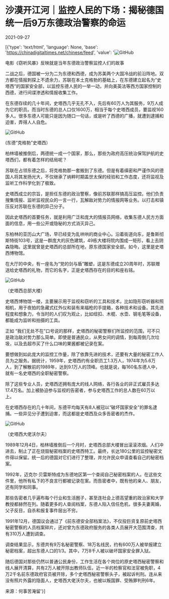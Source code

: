 # 沙漠开江河｜监控人民的下场：揭秘德国统一后9万东德政治警察的命运

2021-09-27

[{'type': 'text/html', 'language': None, 'base': 'https://chinadigitaltimes.net/chinese/feed', 'value': '![GitHub](https://chinadigitaltimes.net/chinese/files/2021/09/post-671338-61515aaa08814.png)

电影《窃听风暴》反映就是当年东德政治警察监控人们的故事

二战之后，德国被一分为二为东德和西德，成为苏美两个大国冷战的前沿阵地。双方都在情报刺探上不遗余力，苏联在本土克格勃的基础上，在东德建立起名为“史塔西”的国家安全部，以监控东德人民的一举一动，并向美英法等西方国家控制的西德，进行间谍渗透和情报收集工作。

在东德存续的几十年间，史塔西几乎无孔不入，先后有60万人为其服务，9万人成为它的职员。而当时东德的总人口仅1600万，相当于每个史塔西成员，要监视160多人。很多东德人可能只是因为随口一句话，或是听了西德的广播，就遭到逮捕和迫害，弄得人人自危。

![GitHub](https://chinadigitaltimes.net/chinese/files/2021/09/post-671338-61515aac3cbdd.)

 (东德“克格勃”史塔西） 

柏林墙被推倒后，两德统一成一个国家，那么，那些为政府高压统治保驾护航的史塔西们，都有着怎样的结局呢？

苏联在占领东德之后，将克格勃那一套搬到了东德。但是有着缜密和严谨作风的德国人将其发扬光大，不仅继承了纳粹时期盖世太保的经验和工作态度，还将监视及监听工作科学化到了极致。

史塔西成立的宗旨，是担任东德的政治警察，像前苏联那样搞高压监控。他们负责搜集情报、监听监视民众的一言一行，瓦解敌对势力的情报网等业务。以打击和镇压反对苏联在东德的异己分子。

因此史塔西的首要任务，就是利用广泛和庞大的情报员网络，收集东德人民方方面面的信息，用一些公开或隐秘的方式消灭异己。

东柏林的亚历山大广场，早已经变为乱哄哄的商业中心。沿着街道向东，是鲁斯彻斯特街103号，这是一群庞大的灰色建筑，49栋大楼将院内围成一矩形，看上去阴森隐晦。这里就曾是史塔西的总部所在地，原东德国家安全部。如今，这里是史塔西博物馆。

在大厅的中央，有一座名为“党的剑与盾”雕塑，这是东德成立20周年时，苏联赠送给史塔西的礼物，而它的名字，正是史塔西存在的目的和座右铭。

![GitHub](https://chinadigitaltimes.net/chinese/files/2021/09/post-671338-61515aae6b782.)

 （史塔西总部大楼）

史塔西博物馆一楼，主要展示用于监视和窃听的工具和技术，比如隐形窃听器和照相机，用于夜拍的急藏式红外仪和装有来福枪的手提箱，各种技术和设备。其先进程度和想象力，令当时的人们叹为观止，比如纽扣、木棍、水壶、钢毛笔等设备，都能成为监听和拍摄的工具。

正如 “我们无处不在”口号说的那样，史塔西的秘密警察们所监控的范围，可不只是政治敌对势力那么简单。即使是普通民众，从男女间的调情，到每周倒几次垃圾，以及去超市买了什么口味的果酱都被记录在案。

要想做到如此庞大的监控工作量，除了依靠先进的技术，还要有大量的秘密工作人员为之服务。据统计，1959年，史塔西约有全职员工1.3万人，1974年为5.6万人，到了解散前的1989年，达到9.1万人的顶峰。也就是说，每160名东德人中，就有一名史塔西的全职秘密警察。

除了这些专业人员，史塔西还拥有庞大的线人网络，各行各业的非正式雇员多达17.4万名。加上被胁迫参与监视的告密者，参与史塔西工作的总人数在60万以上。

在史塔西存在的几十年间，东德平均每天有8人被冠以“破坏国家安全”的罪名逮捕。一些异见分子遭到迫害，而这都是史塔西及众多告密者的杰作。

![GitHub](https://chinadigitaltimes.net/chinese/files/2021/09/post-671338-61515ab101fa9.)

 （史塔西大佬沃尔夫） 

1989年12月4日，柏林墙推倒后一个月时，史塔西总部大楼冒出滚滚浓烟。人们冲进去，制止了正在烧毁秘密档案的史塔西特工。最终，长达180公里的监控秘密文件得以保留。统一后的德国对它们进行了整理，并允许民众申请查看自己的秘密档案。

1992年，迈克尔·贝雷斯特成为东德地区第一个查阅自己秘密档案的人。在这些文件里，他所有私下的不良言行都被记录在案。而告密者中，既有他的亲人、朋友，还有同学和同事。

那些告密者几乎遍布每个行业和生活圈子，甚至连社会上德高望重的政治家和大学教授都赫然在列。随着更多的人查阅档案，东德人陷入信任危机，很多夫妻离婚，父子反目，自杀和报复事件层出不穷。

1991年12月，德国议会通过了《前东德安全部档案法》，不仅投巨资复原前史塔西秘密警察的人员档案碎片，还对曾为东德政府服务的各类人员展开大范围清查，共有310万人遭到调查。

调查结果显示，东德共有9万名秘密警察、18万名线民，约有600万人被举报建立秘密档案，超出东德人口的1/3。其中，7万8千人被以破坏国家安全罪入狱。

随后德国对那些仍然以普通公民身份，工作生活在各个岗位的原史塔西秘密警察和线人展开清算，共有2万人被开除出教师队伍，近一半的检察官和法官被免职，4万2千名前东德政府官员被开除，多个史塔西秘密警察头子，被起诉判刑。连从来没有照片外露的隐面人，史塔西大佬沃尔夫，也被以叛国罪、受贿罪判刑6年。

来源：何事苦淹留'}]